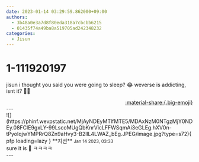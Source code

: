 ```yaml
---
date: 2023-01-14 03:29:59.862000+09:00
authors:
  - 3b48a0e3a7d8f80eda318a7cbcbb6215
  - 01435f74a49ba8a519705ad242348232
categories:
  - Jisun
---
```


# 1-111920197

<div class="post-container" markdown="1">
<div class="content-container md-sidebar__scrollwrap" markdown="1">

jisun i thought you said you were going to sleep? 😂 weverse is addicting, isnt it? 🥲🥲

</div>
</div>

<div style="text-align: right;" markdown="1">
<a href="https://weverse.io/fromis9/fanpost/1-111920197" style="text-align: right;">:material-share:{.big-emoji}</a>
</div>
---

<div class="comments-container md-sidebar__scrollwrap" markdown="1">
<div class="comment" markdown="1">
<div class='id-container' markdown="1">
![](https://phinf.wevpstatic.net/MjAyNDEyMTlfMTE5/MDAxNzM0NTgzMjY0NDEy.08FClE9gxLY-99LscoMUgQbKnrVicLFFWSqmAi3eGLEg.hXV0n-tPyoIqjwYMPRrQ8Zn9aHvy3-B2llL4LWAZ_bEg.JPEG/image.jpg?type=s72){ pfp loading=lazy }
**<span class="artist">지선</span>** <small>Jan 14 2023, 03:33</small><br>
</div>
<div class='comment-body' markdown="1">
sure it is 🤔 ㅋㅋㅋㅋ
</div>
</div>
</div>
---
